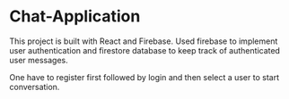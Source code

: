 # Chat-Application 

This project is built with React and  Firebase.
Used firebase to implement user authentication and firestore database to keep track of authenticated user messages.

One have to register first followed by login and then select a user to start conversation.

